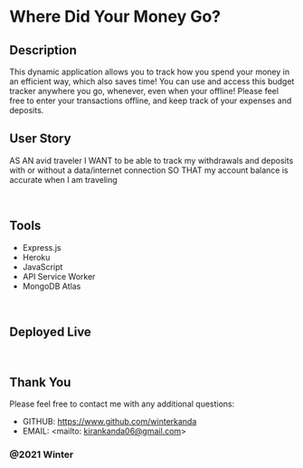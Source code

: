 # Where Did Your Money Go?


## Description 
This dynamic application allows you to track how you spend your money in an efficient way, which also saves time! You can use and access this budget tracker anywhere you go, whenever, even when your offline! Please feel free to enter your transactions offline, and keep track of your expenses and deposits. 


## User Story
AS AN avid traveler
I WANT to be able to track my withdrawals and deposits with or without a data/internet connection
SO THAT my account balance is accurate when I am traveling 

&nbsp;  

## Tools 

* Express.js
* Heroku
* JavaScript 
* API Service Worker
* MongoDB Atlas

&nbsp;  

## Deployed Live


&nbsp;  


## Thank You
Please feel free to contact me with any additional questions: 
* GITHUB: https://www.github.com/winterkanda
* EMAIL: <mailto: kirankanda06@gmail.com>
### @2021 Winter